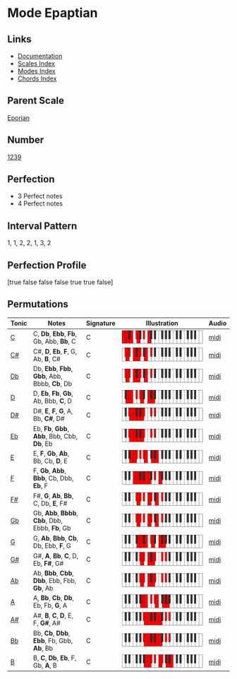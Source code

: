 # Mode Epaptian

## Links

- [Documentation](index.md)
- [Scales Index](Scales.md)
- [Modes Index](Modes.md)
- [Chords Index](Chords.md)

## Parent Scale

[Eporian](ScaleEporian.md)

## Number

[1239](https://ianring.com/musictheory/scales/1239)

## Perfection

- 3 Perfect notes
- 4 Perfect notes

## Interval Pattern

1, 1, 2, 2, 1, 3, 2

## Perfection Profile

[true false false false true true false]

## Permutations

| Tonic | Notes | Signature | Illustration | Audio |
|-------|-------|-----------|--------------|-------|
| [C](ModeCNaturalEpaptian.md) | C, **Db**, **Ebb**, **Fb**, Gb, Abb, **Bb**, C | C | ![CNaturalEpaptian](ModeCNaturalEpaptian.png) | [midi](https://github.com/edipermadi/music/blob/main/docs/ModeCNaturalEpaptian.mid?raw=true) |
| [C#](ModeCSharpEpaptian.md) | C#, **D**, **Eb**, **F**, G, Ab, **B**, C# | C | ![CSharpEpaptian](ModeCSharpEpaptian.png) | [midi](https://github.com/edipermadi/music/blob/main/docs/ModeCSharpEpaptian.mid?raw=true) |
| [Db](ModeDFlatEpaptian.md) | Db, **Ebb**, **Fbb**, **Gbb**, Abb, Bbbb, **Cb**, Db | C | ![DFlatEpaptian](ModeDFlatEpaptian.png) | [midi](https://github.com/edipermadi/music/blob/main/docs/ModeDFlatEpaptian.mid?raw=true) |
| [D](ModeDNaturalEpaptian.md) | D, **Eb**, **Fb**, **Gb**, Ab, Bbb, **C**, D | C | ![DNaturalEpaptian](ModeDNaturalEpaptian.png) | [midi](https://github.com/edipermadi/music/blob/main/docs/ModeDNaturalEpaptian.mid?raw=true) |
| [D#](ModeDSharpEpaptian.md) | D#, **E**, **F**, **G**, A, Bb, **C#**, D# | C | ![DSharpEpaptian](ModeDSharpEpaptian.png) | [midi](https://github.com/edipermadi/music/blob/main/docs/ModeDSharpEpaptian.mid?raw=true) |
| [Eb](ModeEFlatEpaptian.md) | Eb, **Fb**, **Gbb**, **Abb**, Bbb, Cbb, **Db**, Eb | C | ![EFlatEpaptian](ModeEFlatEpaptian.png) | [midi](https://github.com/edipermadi/music/blob/main/docs/ModeEFlatEpaptian.mid?raw=true) |
| [E](ModeENaturalEpaptian.md) | E, **F**, **Gb**, **Ab**, Bb, Cb, **D**, E | C | ![ENaturalEpaptian](ModeENaturalEpaptian.png) | [midi](https://github.com/edipermadi/music/blob/main/docs/ModeENaturalEpaptian.mid?raw=true) |
| [F](ModeFNaturalEpaptian.md) | F, **Gb**, **Abb**, **Bbb**, Cb, Dbb, **Eb**, F | C | ![FNaturalEpaptian](ModeFNaturalEpaptian.png) | [midi](https://github.com/edipermadi/music/blob/main/docs/ModeFNaturalEpaptian.mid?raw=true) |
| [F#](ModeFSharpEpaptian.md) | F#, **G**, **Ab**, **Bb**, C, Db, **E**, F# | C | ![FSharpEpaptian](ModeFSharpEpaptian.png) | [midi](https://github.com/edipermadi/music/blob/main/docs/ModeFSharpEpaptian.mid?raw=true) |
| [Gb](ModeGFlatEpaptian.md) | Gb, **Abb**, **Bbbb**, **Cbb**, Dbb, Ebbb, **Fb**, Gb | C | ![GFlatEpaptian](ModeGFlatEpaptian.png) | [midi](https://github.com/edipermadi/music/blob/main/docs/ModeGFlatEpaptian.mid?raw=true) |
| [G](ModeGNaturalEpaptian.md) | G, **Ab**, **Bbb**, **Cb**, Db, Ebb, **F**, G | C | ![GNaturalEpaptian](ModeGNaturalEpaptian.png) | [midi](https://github.com/edipermadi/music/blob/main/docs/ModeGNaturalEpaptian.mid?raw=true) |
| [G#](ModeGSharpEpaptian.md) | G#, **A**, **Bb**, **C**, D, Eb, **F#**, G# | C | ![GSharpEpaptian](ModeGSharpEpaptian.png) | [midi](https://github.com/edipermadi/music/blob/main/docs/ModeGSharpEpaptian.mid?raw=true) |
| [Ab](ModeAFlatEpaptian.md) | Ab, **Bbb**, **Cbb**, **Dbb**, Ebb, Fbb, **Gb**, Ab | C | ![AFlatEpaptian](ModeAFlatEpaptian.png) | [midi](https://github.com/edipermadi/music/blob/main/docs/ModeAFlatEpaptian.mid?raw=true) |
| [A](ModeANaturalEpaptian.md) | A, **Bb**, **Cb**, **Db**, Eb, Fb, **G**, A | C | ![ANaturalEpaptian](ModeANaturalEpaptian.png) | [midi](https://github.com/edipermadi/music/blob/main/docs/ModeANaturalEpaptian.mid?raw=true) |
| [A#](ModeASharpEpaptian.md) | A#, **B**, **C**, **D**, E, F, **G#**, A# | C | ![ASharpEpaptian](ModeASharpEpaptian.png) | [midi](https://github.com/edipermadi/music/blob/main/docs/ModeASharpEpaptian.mid?raw=true) |
| [Bb](ModeBFlatEpaptian.md) | Bb, **Cb**, **Dbb**, **Ebb**, Fb, Gbb, **Ab**, Bb | C | ![BFlatEpaptian](ModeBFlatEpaptian.png) | [midi](https://github.com/edipermadi/music/blob/main/docs/ModeBFlatEpaptian.mid?raw=true) |
| [B](ModeBNaturalEpaptian.md) | B, **C**, **Db**, **Eb**, F, Gb, **A**, B | C | ![BNaturalEpaptian](ModeBNaturalEpaptian.png) | [midi](https://github.com/edipermadi/music/blob/main/docs/ModeBNaturalEpaptian.mid?raw=true) |
